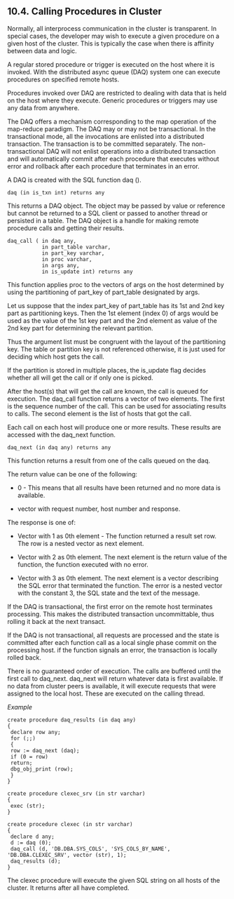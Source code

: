 <div id="clusterprogrammingcallproc" class="section">

<div class="titlepage">

<div>

<div>

## 10.4. Calling Procedures in Cluster

</div>

</div>

</div>

Normally, all interprocess communication in the cluster is transparent.
In special cases, the developer may wish to execute a given procedure on
a given host of the cluster. This is typically the case when there is
affinity between data and logic.

A regular stored procedure or trigger is executed on the host where it
is invoked. With the distributed async queue (DAQ) system one can
execute procedures on specified remote hosts.

Procedures invoked over DAQ are restricted to dealing with data that is
held on the host where they execute. Generic procedures or triggers may
use any data from anywhere.

The DAQ offers a mechanism corresponding to the map operation of the
map-reduce paradigm. The DAQ may or may not be transactional. In the
transactional mode, all the invocations are enlisted into a distributed
transaction. The transaction is to be committed separately. The
non-transactional DAQ will not enlist operations into a distributed
transaction and will automatically commit after each procedure that
executes without error and rollback after each procedure that terminates
in an error.

A DAQ is created with the SQL function daq ().

``` programlisting
daq (in is_txn int) returns any
```

This returns a DAQ object. The object may be passed by value or
reference but cannot be returned to a SQL client or passed to another
thread or persisted in a table. The DAQ object is a handle for making
remote procedure calls and getting their results.

``` programlisting
daq_call ( in daq any,
           in part_table varchar,
           in part_key varchar,
           in proc varchar,
           in args any,
           in is_update int) returns any
```

This function applies proc to the vectors of args on the host determined
by using the partitioning of part_key of part_table designated by args.

Let us suppose that the index part_key of part_table has its 1st and 2nd
key part as partitioning keys. Then the 1st element (index 0) of args
would be used as the value of the 1st key part and the 2nd element as
value of the 2nd key part for determining the relevant partition.

Thus the argument list must be congruent with the layout of the
partitioning key. The table or partition key is not referenced
otherwise, it is just used for deciding which host gets the call.

If the partition is stored in multiple places, the is_update flag
decides whether all will get the call or if only one is picked.

After the host(s) that will get the call are known, the call is queued
for execution. The daq_call function returns a vector of two elements.
The first is the sequence number of the call. This can be used for
associating results to calls. The second element is the list of hosts
that got the call.

Each call on each host will produce one or more results. These results
are accessed with the daq_next function.

``` programlisting
daq_next (in daq any) returns any
```

This function returns a result from one of the calls queued on the daq.

The return value can be one of the following:

<div class="itemizedlist">

- 0 - This means that all results have been returned and no more data is
  available.

- vector with request number, host number and response.

</div>

The response is one of:

<div class="itemizedlist">

- Vector with 1 as 0th element - The function returned a result set row.
  The row is a nested vector as next element.

- Vector with 2 as 0th element. The next element is the return value of
  the function, the function executed with no error.

- Vector with 3 as 0th element. The next element is a vector describing
  the SQL error that terminated the function. The error is a nested
  vector with the constant 3, the SQL state and the text of the message.

</div>

If the DAQ is transactional, the first error on the remote host
terminates processing. This makes the distributed transaction
uncommittable, thus rolling it back at the next transact.

If the DAQ is not transactional, all requests are processed and the
state is committed after each function call as a local single phase
commit on the processing host. if the function signals an error, the
transaction is locally rolled back.

There is no guaranteed order of execution. The calls are buffered until
the first call to daq_next. daq_next will return whatever data is first
available. If no data from cluster peers is available, it will execute
requests that were assigned to the local host. These are executed on the
calling thread.

<span class="emphasis">*Example*</span>

``` programlisting
create procedure daq_results (in daq any)
{
 declare row any;
 for (;;)
 {
 row := daq_next (daq);
 if (0 = row)
 return;
 dbg_obj_print (row);
 }
}

create procedure clexec_srv (in str varchar)
{
 exec (str);
}

create procedure clexec (in str varchar)
{
 declare d any;
 d := daq (0);
 daq_call (d, 'DB.DBA.SYS_COLS', 'SYS_COLS_BY_NAME', 'DB.DBA.CLEXEC_SRV', vector (str), 1);
 daq_results (d);
}
```

The clexec procedure will execute the given SQL string on all hosts of
the cluster. It returns after all have completed.

</div>

